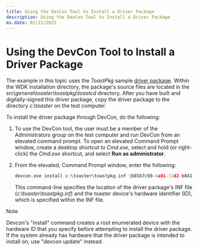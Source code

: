 ```yaml
---
title: Using the DevCon Tool to Install a Driver Package
description: Using the DevCon Tool to Install a Driver Package
ms.date: 02/11/2022
---
```


# Using the DevCon Tool to Install a Driver Package

The example in this topic uses the *ToastPkg* sample [driver package](driver-packages.md). Within the WDK installation directory, the package's source files are located in the *src\\general\\toaster\\toastpkg\\toastcd* directory. After you have built and digitally-signed this driver package, copy the driver package to the directory *c:\\toaster* on the test computer.

To install the driver package through DevCon, do the following:

1.  To use the DevCon tool, the user must be a member of the Administrators group on the test computer and run DevCon from an elevated command prompt. To open an elevated Command Prompt window, create a desktop shortcut to *Cmd.exe*, select and hold (or right-click) the *Cmd.exe* shortcut, and select **Run as administrator**.

2.  From the elevated, Command Prompt window, enter the following:

    ```cpp
    devcon.exe install c:\toaster\toastpkg.inf {b85b7c50-6a01-11d2-b841-00c04fad5171}\mstoaster
    ```

    This command-line specifies the location of the driver package's INF file (*c:\\toaster\\toastpkg.inf*) and the toaster device's hardware identifier (ID), which is specified within the INF file.

> [!NOTE]
> Devcon's "install" command creates a root enumerated device with the hardware ID that you specify before attempting to install the driver package. If the system already has hardware that the driver package is intended to install on, use "devcon update" instead.
 

 





